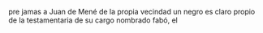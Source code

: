 pre jamas a Juan de Mené de la propia vecindad un negro es
claro propio de la testamentaria de su cargo nombrado fabó, el